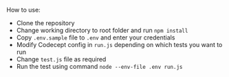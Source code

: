 How to use:
- Clone the repository
- Change working directory to root folder and run `npm install`
- Copy `.env.sample` file to `.env` and enter your credentials
- Modify Codecept config in `run.js` depending on which tests you want to run
- Change `test.js` file as required
- Run the test using command `node --env-file .env run.js`